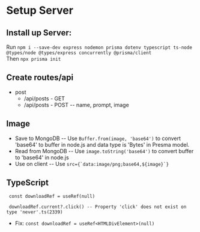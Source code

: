 # Setup Server

## Install up Server:

Run `npm i --save-dev express nodemon prisma dotenv typescript ts-node @types/node @types/express concurrently @prisma/client`  
Then `npx prisma init`

## Create routes/api

- post
  - /api/posts - GET
  - /api/posts - POST -- name, prompt, image

## Image

- Save to MongoDB -- Use `Buffer.from(image, 'base64')` to convert 'base64' to buffer in node.js and data type is 'Bytes' in Presma model.
- Read from MongoDB -- Use `image.toString('base64')` to convert buffer to 'base64' in node.js
- Use on client -- Use `` src={`data:image/png;base64,${image}`} ``

## TypeScript

```
 const downloadRef = useRef(null)

 downloadRef.current?.click() -- Property 'click' does not exist on type 'never'.ts(2339)

```

- Fix: `const downloadRef = useRef<HTMLDivElement>(null)`

